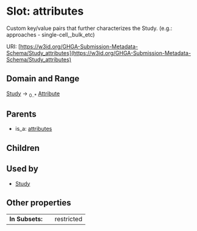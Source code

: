 
# Slot: attributes


Custom key/value pairs that further characterizes the Study. (e.g.: approaches - single-cell,_bulk_etc)

URI: [https://w3id.org/GHGA-Submission-Metadata-Schema/Study_attributes](https://w3id.org/GHGA-Submission-Metadata-Schema/Study_attributes)


## Domain and Range

[Study](Study.md) &#8594;  <sub>0..\*</sub> [Attribute](Attribute.md)

## Parents

 *  is_a: [attributes](attributes.md)

## Children


## Used by

 * [Study](Study.md)

## Other properties

|  |  |  |
| --- | --- | --- |
| **In Subsets:** | | restricted |

